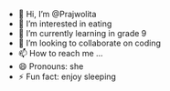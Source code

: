 - 👋 Hi, I’m @Prajwolita
- 👀 I’m interested in eating
- 🌱 I’m currently learning in grade 9
- 💞️ I’m looking to collaborate on coding
- 📫 How to reach me ...
- 😄 Pronouns: she
- ⚡ Fun fact: enjoy sleeping

<!---
Prajwolita/Prajwolita is a ✨ special ✨ repository because its `README.md` (this file) appears on your GitHub profile.
You can click the Preview link to take a look at your changes.
--->
